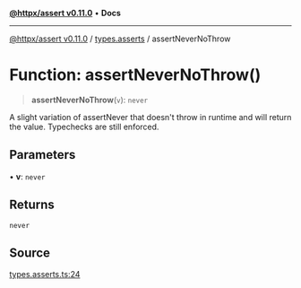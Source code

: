[**@httpx/assert v0.11.0**](../../README.md) • **Docs**

***

[@httpx/assert v0.11.0](../../README.md) / [types.asserts](../README.md) / assertNeverNoThrow

# Function: assertNeverNoThrow()

> **assertNeverNoThrow**(`v`): `never`

A slight variation of assertNever that doesn't throw in runtime and
will return the value. Typechecks are still enforced.

## Parameters

• **v**: `never`

## Returns

`never`

## Source

[types.asserts.ts:24](https://github.com/belgattitude/httpx/blob/87fb49862cf7e06acc8e0c35f7b115413ff3c6fe/packages/assert/src/types.asserts.ts#L24)
